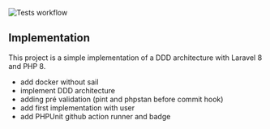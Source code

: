 ![Tests workflow](https://github.com/Jonathanrecly/LaravelDDD/actions/workflows/laravel.yml/badge.svg)

## Implementation

This project is a simple implementation of a DDD architecture with Laravel 8 and PHP 8.

- add docker without sail
- implement DDD architecture
- adding pré validation (pint and phpstan before commit hook)
- add first implementation with user
- add PHPUnit github action runner and badge

